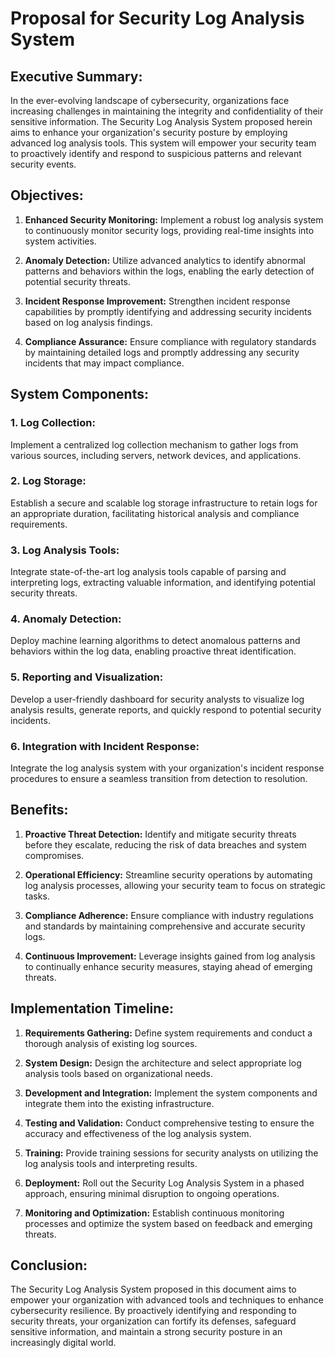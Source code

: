 # Proposal for Security Log Analysis System

## Executive Summary:

In the ever-evolving landscape of cybersecurity, organizations face increasing challenges in maintaining the integrity and confidentiality of their sensitive information. The Security Log Analysis System proposed herein aims to enhance your organization's security posture by employing advanced log analysis tools. This system will empower your security team to proactively identify and respond to suspicious patterns and relevant security events.

## Objectives:

1. **Enhanced Security Monitoring:**
   Implement a robust log analysis system to continuously monitor security logs, providing real-time insights into system activities.

2. **Anomaly Detection:**
   Utilize advanced analytics to identify abnormal patterns and behaviors within the logs, enabling the early detection of potential security threats.

3. **Incident Response Improvement:**
   Strengthen incident response capabilities by promptly identifying and addressing security incidents based on log analysis findings.

4. **Compliance Assurance:**
   Ensure compliance with regulatory standards by maintaining detailed logs and promptly addressing any security incidents that may impact compliance.

## System Components:

### 1. Log Collection:

Implement a centralized log collection mechanism to gather logs from various sources, including servers, network devices, and applications.

### 2. Log Storage:

Establish a secure and scalable log storage infrastructure to retain logs for an appropriate duration, facilitating historical analysis and compliance requirements.

### 3. Log Analysis Tools:

Integrate state-of-the-art log analysis tools capable of parsing and interpreting logs, extracting valuable information, and identifying potential security threats.

### 4. Anomaly Detection:

Deploy machine learning algorithms to detect anomalous patterns and behaviors within the log data, enabling proactive threat identification.

### 5. Reporting and Visualization:

Develop a user-friendly dashboard for security analysts to visualize log analysis results, generate reports, and quickly respond to potential security incidents.

### 6. Integration with Incident Response:

Integrate the log analysis system with your organization's incident response procedures to ensure a seamless transition from detection to resolution.

## Benefits:

1. **Proactive Threat Detection:**
   Identify and mitigate security threats before they escalate, reducing the risk of data breaches and system compromises.

2. **Operational Efficiency:**
   Streamline security operations by automating log analysis processes, allowing your security team to focus on strategic tasks.

3. **Compliance Adherence:**
   Ensure compliance with industry regulations and standards by maintaining comprehensive and accurate security logs.

4. **Continuous Improvement:**
   Leverage insights gained from log analysis to continually enhance security measures, staying ahead of emerging threats.

## Implementation Timeline:

1. **Requirements Gathering:**
   Define system requirements and conduct a thorough analysis of existing log sources.

2. **System Design:**
   Design the architecture and select appropriate log analysis tools based on organizational needs.

3. **Development and Integration:**
   Implement the system components and integrate them into the existing infrastructure.

4. **Testing and Validation:**
   Conduct comprehensive testing to ensure the accuracy and effectiveness of the log analysis system.

5. **Training:**
   Provide training sessions for security analysts on utilizing the log analysis tools and interpreting results.

6. **Deployment:**
   Roll out the Security Log Analysis System in a phased approach, ensuring minimal disruption to ongoing operations.

7. **Monitoring and Optimization:**
   Establish continuous monitoring processes and optimize the system based on feedback and emerging threats.

## Conclusion:

The Security Log Analysis System proposed in this document aims to empower your organization with advanced tools and techniques to enhance cybersecurity resilience. By proactively identifying and responding to security threats, your organization can fortify its defenses, safeguard sensitive information, and maintain a strong security posture in an increasingly digital world.
